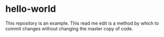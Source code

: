 # hello-world
This repository is an example. 
This read me edit is a method by which to commit changes without 
changing the master copy of code.

